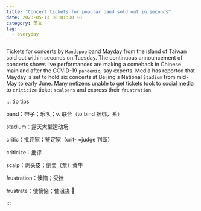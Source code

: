 ```yaml
---
title: "Concert tickets for popular band sold out in seconds"
date: 2023-05-13 06:01:00 +8
category: 英文
tag:
  - everyday
---
```


Tickets for concerts by `Mandopop` band Mayday from the island of Taiwan sold out within seconds on Tuesday. The continuous announcement of concerts shows live performances are making a comeback in Chinese mainland after the ­COVID-19 `pandemic`, say experts. Media has reported that Mayday is set to hold six concerts at Beijing's National `Stadium` from mid-May to early June. Many netizens unable to get tickets took to social media to `criticize` ticket `scalpers` and express their `frustration`.

::: tip tips

band：带子；乐队；v. 联合（to bind 捆绑，系）

stadium：露天大型运动场

critic：批评家；鉴定家（crit- =judge 判断）

criticize：批评

scalp：剥头皮；倒卖（票）黄牛

frustration：懊恼；受挫

frustrate：使懊恼；使沮丧 🙍

:::
